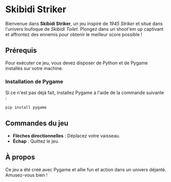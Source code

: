 # Skibidi Striker

Bienvenue dans **Skibidi Striker**, un jeu inspiré de *1945 Striker* et situé dans l'univers loufoque de *Skibidi Toilet*. Plongez dans un shoot'em up captivant et affrontez des ennemis pour obtenir le meilleur score possible !

## Prérequis

Pour exécuter ce jeu, vous devez disposer de Python et de Pygame installés sur votre machine.

### Installation de Pygame

Si ce n'est pas déjà fait, installez Pygame à l'aide de la commande suivante :

```bash
pip install pygame
```


## Commandes du jeu

- **Flèches directionnelles** : Déplacez votre vaisseau.
- **Échap** : Quittez le jeu.

## À propos

Ce jeu a été créé avec Pygame et allie fun et action dans un univers déjanté. Amusez-vous bien !
